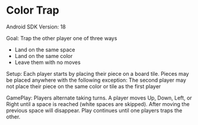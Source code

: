 Color Trap
==========
Android SDK Version: 18

Goal: Trap the other player one of three ways
 - Land on the same space
 - Land on the same color
 - Leave them with no moves

Setup: Each player starts by placing their piece on a board tile. Pieces may be placed anywhere with the following exception: The second player may not place their piece on the same color or tile as the first player

GamePlay: Players alternate taking turns. A player moves Up, Down, Left, or Right until a space is reached (white spaces are skipped). After moving the previous space will disappear. Play continues until one players traps the other.


